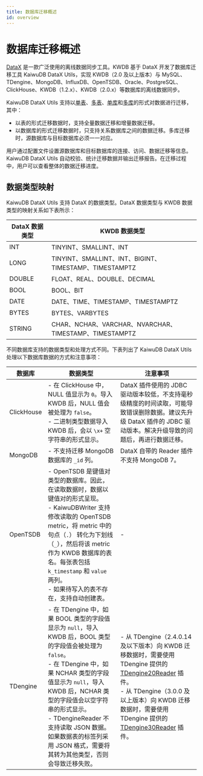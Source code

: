 ```yaml
---
title: 数据库迁移概述
id: overview
---
```


# 数据库迁移概述

[DataX](https://github.com/alibaba/DataX) 是一款广泛使用的离线数据同步工具。KWDB 基于 DataX 开发了数据库迁移工具 KaiwuDB DataX Utils，实现 KWDB（2.0 及以上版本）与 MySQL、TDengine、MongoDB、InfluxDB、OpenTSDB、Oracle、PostgreSQL、ClickHouse、KWDB（1.2.x）、KWDB（2.0.x）等数据库的离线数据同步。

KaiwuDB DataX Utils 支持以[单表](./migration-senarios/migrate-mysql-to-kaiwudb.md#单表迁移)、[多表](./migration-senarios/migrate-tdengine-to-kaiwudb.md)、[单库](./migration-senarios/migrate-mysql-to-kaiwudb.md#单库迁移)和[多库](./migration-senarios/migrate-mysql-to-kaiwudb.md#多库迁移)的形式对数据进行迁移，其中：

- 以表的形式迁移数据时，支持全量数据迁移和增量数据迁移。
- 以数据库的形式迁移数据时，只支持关系数据库之间的数据迁移。多库迁移时，源数据库与目标数据库必须一一对应。

用户通过配置文件设置源数据库和目标数据库的连接、访问、数据迁移等信息。KaiwuDB DataX Utils 自动校验、统计迁移数据并输出迁移报告。在迁移过程中，用户可以查看整体的数据迁移进度。

## 数据类型映射

KaiwuDB DataX Utils 支持 DataX 的数据类型。DataX 数据类型与 KWDB 数据类型的映射关系如下表所示：

| DataX 数据类型 | KWDB 数据类型   |
|----------------|---------------------------------------------------|
| INT            | TINYINT、SMALLINT、INT                              |
| LONG           | TINYINT、SMALLINT、INT、BIGINT、TIMESTAMP、TIMESTAMPTZ |
| DOUBLE         | FLOAT、REAL、DOUBLE、DECIMAL                         |
| BOOL           | BOOL、BIT                                          |
| DATE           | DATE、TIME、TIMESTAMP、TIMESTAMPTZ                   |
| BYTES          | BYTES、VARBYTES                                    |
| STRING         | CHAR、NCHAR、VARCHAR、NVARCHAR、TIMESTAMP、TIMESTAMPTZ |

不同数据库支持的数据类型和处理方式不同。下表列出了 KaiwuDB DataX Utils 处理以下数据库数据的方式和注意事项：

| 数据库 | 数据类型 | 注意事项 |
| --- | --- | --- |
| ClickHouse | - 在 ClickHouse 中，NULL 值显示为 `0`。导入 KWDB 后，NULL 值会被处理为 `false`。<br >- 二进制类型数据导入 KWDB 后，会以 `\x+` 空字符串的形式显示。| DataX 插件使用的 JDBC 驱动版本较低，不支持毫秒级精度的时间读取，可能导致错误删除数据。建议先升级 DataX 插件的 JDBC 驱动版本。解决升级导致的问题后，再进行数据迁移。|
| MongoDB | - 不支持迁移 MongoDB 数据库的 `_id` 列。| DataX 自带的 Reader 插件不支持 MongoDB 7。|
| OpenTSDB | - OpenTSDB 是键值对类型的数据库。因此，在读取数据时，数据以键值对的形式呈现。<br >- KaiwuDBWriter 支持修改读取的 OpenTSDB metric，将 metric 中的句点（`.`） 转化为下划线 （`_`），然后将该 metric 作为 KWDB 数据库的表名。每张表包括 `k_timestamp` 和 `value` 两列。<br >- 如果待写入的表不存在，支持自动创建表。 | - |
| TDengine | - 在 TDengine 中，如果 BOOL 类型的字段值显示为 `null`，导入 KWDB 后，BOOL 类型的字段值会被处理为 `false`。<br >- 在 TDengine 中，如果 NCHAR 类型的字段值显示为 `null`，导入 KWDB 后，NCHAR 类型的字段值会以空字符串的形式显示。<br>- TDengineReader 不支持读取 JSON 数据。如果数据表的标签列采用 JSON 格式，需要将其转为其他类型，否则会导致迁移失败。| - 从 TDengine（2.4.0.14 及以下版本）向 KWDB 迁移数据时，需要使用 TDengine 提供的 [TDengine20Reader](https://github.com/taosdata/DataX/tree/master/tdengine20reader) 插件。 <br>- 从 TDengine（3.0.0 及以上版本）向 KWDB 迁移数据时，需要使用 TDengine 提供的 [TDengine30Reader](https://github.com/taosdata/DataX/tree/master/tdengine30reader) 插件。|
